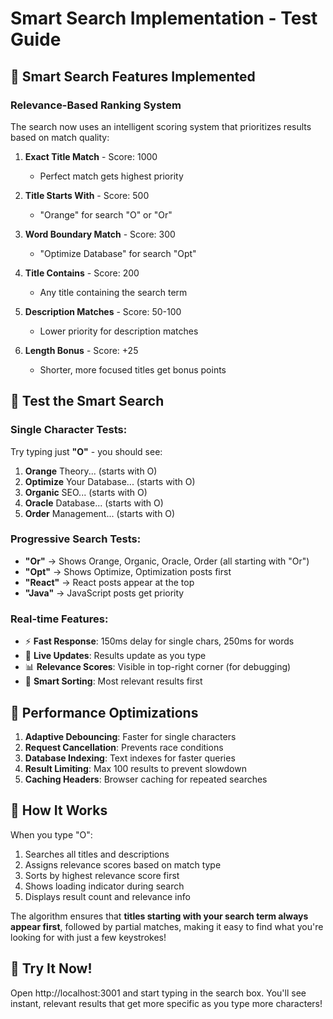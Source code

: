 # Smart Search Implementation - Test Guide

## 🎯 Smart Search Features Implemented

### **Relevance-Based Ranking System**

The search now uses an intelligent scoring system that prioritizes results based on match quality:

1. **Exact Title Match** - Score: 1000
   - Perfect match gets highest priority

2. **Title Starts With** - Score: 500  
   - "Orange" for search "O" or "Or"

3. **Word Boundary Match** - Score: 300
   - "Optimize Database" for search "Opt"

4. **Title Contains** - Score: 200
   - Any title containing the search term

5. **Description Matches** - Score: 50-100
   - Lower priority for description matches

6. **Length Bonus** - Score: +25
   - Shorter, more focused titles get bonus points

## 🧪 Test the Smart Search

### **Single Character Tests:**
Try typing just **"O"** - you should see:
1. **Orange** Theory... (starts with O)
2. **Optimize** Your Database... (starts with O) 
3. **Organic** SEO... (starts with O)
4. **Oracle** Database... (starts with O)
5. **Order** Management... (starts with O)

### **Progressive Search Tests:**
- **"Or"** → Shows Orange, Organic, Oracle, Order (all starting with "Or")
- **"Opt"** → Shows Optimize, Optimization posts first
- **"React"** → React posts appear at the top
- **"Java"** → JavaScript posts get priority

### **Real-time Features:**
- ⚡ **Fast Response**: 150ms delay for single chars, 250ms for words
- 🔄 **Live Updates**: Results update as you type
- 📊 **Relevance Scores**: Visible in top-right corner (for debugging)
- 🎯 **Smart Sorting**: Most relevant results first

## 🚀 Performance Optimizations

1. **Adaptive Debouncing**: Faster for single characters
2. **Request Cancellation**: Prevents race conditions  
3. **Database Indexing**: Text indexes for faster queries
4. **Result Limiting**: Max 100 results to prevent slowdown
5. **Caching Headers**: Browser caching for repeated searches

## 📝 How It Works

When you type "O":
1. Searches all titles and descriptions
2. Assigns relevance scores based on match type
3. Sorts by highest relevance score first
4. Shows loading indicator during search
5. Displays result count and relevance info

The algorithm ensures that **titles starting with your search term always appear first**, followed by partial matches, making it easy to find what you're looking for with just a few keystrokes!

## 🎉 Try It Now!

Open http://localhost:3001 and start typing in the search box. You'll see instant, relevant results that get more specific as you type more characters!